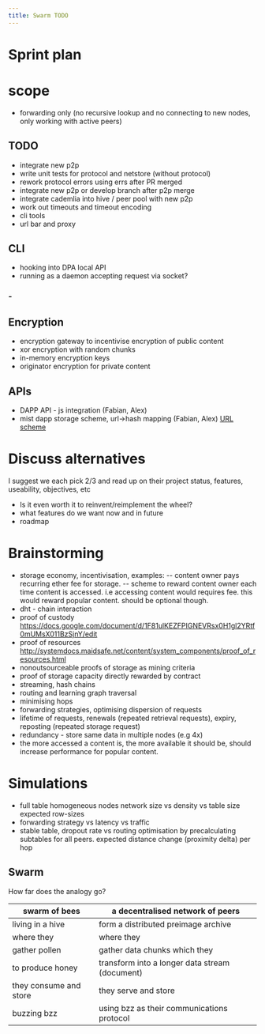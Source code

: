 ```yaml
---
title: Swarm TODO
---
```

# Sprint plan

# scope
- forwarding only (no recursive lookup and no connecting to new nodes, only working with active peers)

## TODO

- integrate new p2p
- write unit tests for protocol and netstore (without protocol)
- rework protocol errors using errs after PR merged
- integrate new p2p or develop branch after p2p merge
- integrate cademlia into hive / peer pool with new p2p
- work out timeouts and timeout encoding
- cli tools
- url bar and proxy

## CLI 
- hooking into DPA local API
- running as a daemon accepting request via socket?

### - 
## Encryption
- encryption gateway to incentivise encryption of public content
- xor encryption with random chunks
- in-memory encryption keys
- originator encryption for private content 


## APIs
- DAPP API - js integration (Fabian, Alex)
- mist dapp storage scheme, url->hash mapping (Fabian, Alex) [URL scheme](URL-Scheme)

# Discuss alternatives 

I suggest we each pick 2/3 and read up on their project status, features, useability, objectives, etc 
- Is it even worth it to reinvent/reimplement the wheel?
- what features do we want now and in future
- roadmap 

# Brainstorming

- storage economy, incentivisation, examples:
-- content owner pays recurring ether fee for storage.
-- scheme to reward content owner each time content is accessed. i.e accessing content would requires fee. this would reward popular content. should be optional though.
- dht  - chain interaction
- proof of custody https://docs.google.com/document/d/1F81ulKEZFPIGNEVRsx0H1gl2YRtf0mUMsX011BzSjnY/edit
- proof of resources http://systemdocs.maidsafe.net/content/system_components/proof_of_resources.html
- nonoutsourceable proofs of storage as mining criteria 
- proof of storage capacity directly rewarded by contract
- streaming, hash chains 
- routing and learning graph traversal
- minimising hops
- forwarding strategies, optimising dispersion of requests 
- lifetime of requests, renewals (repeated retrieval requests), expiry, reposting (repeated storage request)
- redundancy - store same data in multiple nodes (e.g 4x)
- the more accessed a content is, the more available it should be, should increase performance for popular content.

# Simulations

- full table homogeneous nodes network size vs density vs table size expected row-sizes 
- forwarding strategy vs latency vs traffic
- stable table, dropout rate vs routing optimisation by precalculating subtables for all peers. expected distance change (proximity delta) per hop


## Swarm

How far does the analogy go?
    
swarm of bees | a decentralised network of peers
-------|------------
living in a hive | form a distributed preimage archive
where they | where they
gather pollen | gather data chunks which they 
to produce honey | transform into a longer data stream (document)
they consume and store |  they serve and store  
buzzing bzz | using bzz as their communications protocol

